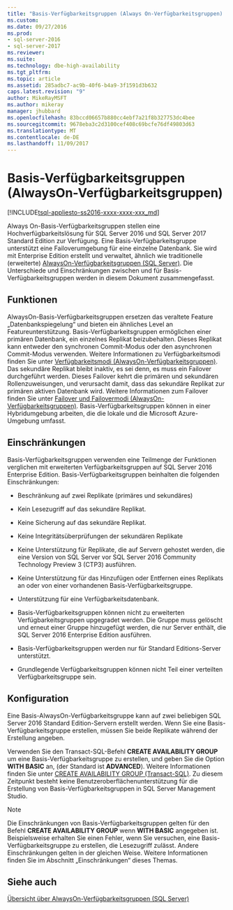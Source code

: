 ```yaml
---
title: "Basis-Verfügbarkeitsgruppen (Always On-Verfügbarkeitsgruppen) | Microsoft-Dokumentation"
ms.custom: 
ms.date: 09/27/2016
ms.prod:
- sql-server-2016
- sql-server-2017
ms.reviewer: 
ms.suite: 
ms.technology: dbe-high-availability
ms.tgt_pltfrm: 
ms.topic: article
ms.assetid: 285adbc7-ac9b-40f6-b4a9-3f1591d3b632
caps.latest.revision: "9"
author: MikeRayMSFT
ms.author: mikeray
manager: jhubbard
ms.openlocfilehash: 83bccd06657b880cc4ebf7a21f8b327753dc4bee
ms.sourcegitcommit: 9678eba3c2d3100cef408c69bcfe76df49803d63
ms.translationtype: MT
ms.contentlocale: de-DE
ms.lasthandoff: 11/09/2017
---
```

# <a name="basic-availability-groups-always-on-availability-groups"></a>Basis-Verfügbarkeitsgruppen (AlwaysOn-Verfügbarkeitsgruppen)
[!INCLUDE[tsql-appliesto-ss2016-xxxx-xxxx-xxx_md](../../../includes/tsql-appliesto-ss2016-xxxx-xxxx-xxx-md.md)]

  Always On-Basis-Verfügbarkeitsgruppen stellen eine Hochverfügbarkeitslösung für SQL Server 2016 und SQL Server 2017 Standard Edition zur Verfügung. Eine Basis-Verfügbarkeitsgruppe unterstützt eine Failoverumgebung für eine einzelne Datenbank. Sie wird mit Enterprise Edition erstellt und verwaltet, ähnlich wie traditionelle (erweiterte) [AlwaysOn-Verfügbarkeitsgruppen &#40;SQL Server&#41;](../../../database-engine/availability-groups/windows/always-on-availability-groups-sql-server.md). Die Unterschiede und Einschränkungen zwischen und für Basis-Verfügbarkeitsgruppen werden in diesem Dokument zusammengefasst.  
  
## <a name="features"></a>Funktionen  
 AlwaysOn-Basis-Verfügbarkeitsgruppen ersetzen das veraltete Feature „Datenbankspiegelung“ und bieten ein ähnliches Level an Featureunterstützung. Basis-Verfügbarkeitsgruppen ermöglichen einer primären Datenbank, ein einzelnes Replikat beizubehalten. Dieses Replikat kann entweder den synchronen Commit-Modus oder den asynchronen Commit-Modus verwenden. Weitere Informationen zu Verfügbarkeitsmodi finden Sie unter [Verfügbarkeitsmodi &#40;AlwaysOn-Verfügbarkeitsgruppen&#41;](../../../database-engine/availability-groups/windows/availability-modes-always-on-availability-groups.md). Das sekundäre Replikat bleibt inaktiv, es sei denn, es muss ein Failover durchgeführt werden. Dieses Failover kehrt die primären und sekundären Rollenzuweisungen, und verursacht damit, dass das sekundäre Replikat zur primären aktiven Datenbank wird. Weitere Informationen zum Failover finden Sie unter [Failover und Failovermodi &#40;AlwaysOn-Verfügbarkeitsgruppen&#41;](../../../database-engine/availability-groups/windows/failover-and-failover-modes-always-on-availability-groups.md). Basis-Verfügbarkeitsgruppen können in einer Hybridumgebung arbeiten, die die lokale und die Microsoft Azure-Umgebung umfasst.  
  
## <a name="limitations"></a>Einschränkungen  
 Basis-Verfügbarkeitsgruppen verwenden eine Teilmenge der Funktionen verglichen mit erweiterten Verfügbarkeitsgruppen auf SQL Server 2016 Enterprise Edition. Basis-Verfügbarkeitsgruppen beinhalten die folgenden Einschränkungen:  
  
- Beschränkung auf zwei Replikate (primäres und sekundäres)  
  
- Kein Lesezugriff auf das sekundäre Replikat.  
  
- Keine Sicherung auf das sekundäre Replikat.  

- Keine Integritätsüberprüfungen der sekundären Replikate 

- Keine Unterstützung für Replikate, die auf Servern gehostet werden, die eine Version von SQL Server vor SQL Server 2016 Community Technology Preview 3 (CTP3) ausführen.  
  
- Keine Unterstützung für das Hinzufügen oder Entfernen eines Replikats an oder von einer vorhandenen Basis-Verfügbarkeitsgruppe.  
  
- Unterstützung für eine Verfügbarkeitsdatenbank.  
  
- Basis-Verfügbarkeitsgruppen können nicht zu erweiterten Verfügbarkeitsgruppen upgegradet werden. Die Gruppe muss gelöscht und erneut einer Gruppe hinzugefügt werden, die nur Server enthält, die SQL Server 2016 Enterprise Edition ausführen.  
  
- Basis-Verfügbarkeitsgruppen werden nur für Standard Editions-Server unterstützt. 

- Grundlegende Verfügbarkeitsgruppen können nicht Teil einer verteilten Verfügbarkeitsgruppe sein. 
  
## <a name="configuration"></a>Konfiguration  
 Eine Basis-AlwaysOn-Verfügbarkeitsgruppe kann auf zwei beliebigen SQL Server 2016 Standard Edition-Servern erstellt werden. Wenn Sie eine Basis-Verfügbarkeitsgruppe erstellen, müssen Sie beide Replikate während der Erstellung angeben.  
  
 Verwenden Sie den Transact-SQL-Befehl **CREATE AVAILABILITY GROUP** um eine Basis-Verfügbarkeitsgruppe zu erstellen, und geben Sie die Option **WITH BASIC** an, (der Standard ist **ADVANCED**). Weitere Informationen finden Sie unter [CREATE AVAILABILITY GROUP &#40;Transact-SQL&#41;](../../../t-sql/statements/create-availability-group-transact-sql.md). Zu diesem Zeitpunkt besteht keine Benutzeroberflächenunterstützung für die Erstellung von Basis-Verfügbarkeitsgruppen in SQL Server Management Studio.  
  
> [!NOTE]  
>  Die Einschränkungen von Basis-Verfügbarkeitsgruppen gelten für den Befehl **CREATE AVAILABILITY GROUP** wenn **WITH BASIC** angegeben ist. Beispielsweise erhalten Sie einen Fehler, wenn Sie versuchen, eine Basis-Verfügbarkeitsgruppe zu erstellen, die Lesezugriff zulässt. Andere Einschränkungen gelten in der gleichen Weise. Weitere Informationen finden Sie im Abschnitt „Einschränkungen“ dieses Themas.  
  
## <a name="see-also"></a>Siehe auch  
 [Übersicht über AlwaysOn-Verfügbarkeitsgruppen &#40;SQL Server&#41;](../../../database-engine/availability-groups/windows/overview-of-always-on-availability-groups-sql-server.md)  
  
  
